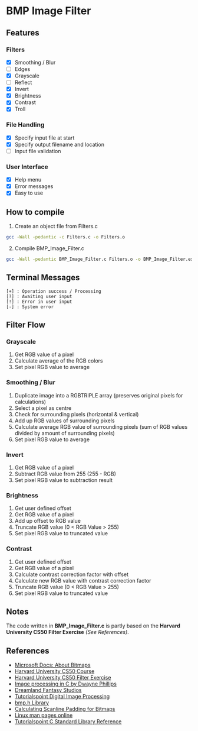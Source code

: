 # BMP Image Filter

## Features
### Filters
- [x] Smoothing / Blur
- [ ] Edges
- [x] Grayscale
- [ ] Reflect
- [x] Invert
- [x] Brightness
- [x] Contrast
- [x] Troll

### File Handling
- [x] Specify input file at start
- [x] Specify output filename and location
- [ ] Input file validation

### User Interface
- [x] Help menu
- [x] Error messages
- [x] Easy to use

## How to compile
1. Create an object file from Filters.c
```bash
gcc -Wall -pedantic -c Filters.c -o Filters.o
```
2. Compile BMP_Image_Filter.c
```bash
gcc -Wall -pedantic BMP_Image_Filter.c Filters.o -o BMP_Image_Filter.exe
```

## Terminal Messages
```
[+] : Operation success / Processing  
[?] : Awaiting user input
[!] : Error in user input
[-] : System error
```

## Filter Flow
### Grayscale
1. Get RGB value of a pixel
2. Calculate average of the RGB colors
3. Set pixel RGB value to average

### Smoothing / Blur
1. Duplicate image into a RGBTRIPLE array (preserves original pixels for calculations)
2. Select a pixel as centre
3. Check for surrounding pixels (horizontal & vertical)
4. Add up RGB values of surrounding pixels
5. Calculate average RGB value of surrounding pixels (sum of RGB values divided by amount of surrounding pixels)
6. Set pixel RGB value to average

### Invert
1. Get RGB value of a pixel
2. Subtract RGB value from 255 (255 - RGB)
3. Set pixel RGB value to subtraction result

### Brightness
1. Get user defined offset
2. Get RGB value of a pixel
3. Add up offset to RGB value
4. Truncate RGB value (0 < RGB Value > 255)
5. Set pixel RGB value to truncated value

### Contrast
1. Get user defined offset
2. Get RGB value of a pixel
3. Calculate contrast correction factor with offset
4. Calculate new RGB value with contrast correction factor
5. Truncate RGB value (0 < RGB Value > 255)
6. Set pixel RGB value to truncated value

## Notes
The code written in **BMP_Image_Filter.c** is partly based on the **Harvard University CS50 Filter Exercise** *(See References)*.

## References
- [Microsoft Docs: About Bitmaps](https://docs.microsoft.com/en-us/windows/win32/gdi/about-bitmaps)
- [Harvard University CS50 Course](https://pll.harvard.edu/course/cs50-introduction-computer-science?delta=0)
- [Harvard University CS50 Filter Exercise](https://cs50.harvard.edu/x/2021/psets/4/filter/less/)
- [Image processing in C by Dwayne Phillips](https://homepages.inf.ed.ac.uk/rbf/BOOKS/PHILLIPS/)
- [Dreamland Fantasy Studios](https://www.dfstudios.co.uk/)
- [Tutorialspoint Digital Image Processing](https://www.tutorialspoint.com/dip/index.htm)
- [bmp.h Library](https://gist.github.com/BrainUser/80a4e12f8ae535499243)
- [Calculating Scanline Padding for Bitmaps](https://forum.powerbasic.com/forum/user-to-user-discussions/programming/43679-calculating-scanline-padding-for-bitmaps)
- [Linux man pages online](https://man7.org/linux/man-pages/index.html)
- [Tutorialspoint C Standard Library Reference](https://www.tutorialspoint.com/c_standard_library/index.htm)

